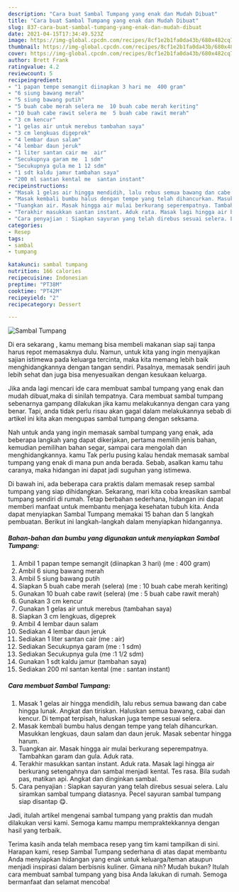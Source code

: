 ```yaml
---
description: "Cara buat Sambal Tumpang yang enak dan Mudah Dibuat"
title: "Cara buat Sambal Tumpang yang enak dan Mudah Dibuat"
slug: 837-cara-buat-sambal-tumpang-yang-enak-dan-mudah-dibuat
date: 2021-04-15T17:34:49.523Z
image: https://img-global.cpcdn.com/recipes/8cf1e2b1fa0da43b/680x482cq70/sambal-tumpang-foto-resep-utama.jpg
thumbnail: https://img-global.cpcdn.com/recipes/8cf1e2b1fa0da43b/680x482cq70/sambal-tumpang-foto-resep-utama.jpg
cover: https://img-global.cpcdn.com/recipes/8cf1e2b1fa0da43b/680x482cq70/sambal-tumpang-foto-resep-utama.jpg
author: Brett Frank
ratingvalue: 4.2
reviewcount: 5
recipeingredient:
- "1 papan tempe semangit diinapkan 3 hari me  400 gram"
- "6 siung bawang merah"
- "5 siung bawang putih"
- "5 buah cabe merah selera me  10 buah cabe merah keriting"
- "10 buah cabe rawit selera me  5 buah cabe rawit merah"
- "3 cm kencur"
- "1 gelas air untuk merebus tambahan saya"
- "3 cm lengkuas digeprek"
- "4 lembar daun salam"
- "4 lembar daun jeruk"
- "1 liter santan cair me  air"
- "Secukupnya garam me  1 sdm"
- "Secukupnya gula me 1 12 sdm"
- "1 sdt kaldu jamur tambahan saya"
- "200 ml santan kental me  santan instant"
recipeinstructions:
- "Masak 1 gelas air hingga mendidih, lalu rebus semua bawang dan cabe hingga lunak. Angkat dan tiriskan. Haluskan semua bawang, cabai dan kencur. Di tempat terpisah, haluskan juga tempe sesuai selera."
- "Masak kembali bumbu halus dengan tempe yang telah dihancurkan. Masukkan lengkuas, daun salam dan daun jeruk. Masak sebentar hingga harum."
- "Tuangkan air. Masak hingga air mulai berkurang seperempatnya. Tambahkan garam dan gula. Aduk rata."
- "Terakhir masukkan santan instant. Aduk rata. Masak lagi hingga air berkurang setengahnya dan sambal menjadi kental. Tes rasa. Bila sudah pas, matikan api. Angkat dan dinginkan sambal."
- "Cara penyajian : Siapkan sayuran yang telah direbus sesuai selera. Lalu siramkan sambal tumpang diatasnya. Pecel sayuran sambal tumpang siap disantap 😋."
categories:
- Resep
tags:
- sambal
- tumpang

katakunci: sambal tumpang 
nutrition: 166 calories
recipecuisine: Indonesian
preptime: "PT38M"
cooktime: "PT42M"
recipeyield: "2"
recipecategory: Dessert

---
```



![Sambal Tumpang](https://img-global.cpcdn.com/recipes/8cf1e2b1fa0da43b/680x482cq70/sambal-tumpang-foto-resep-utama.jpg)

Di era  sekarang , kamu memang bisa membeli makanan siap saji tanpa harus repot memasaknya dulu. Namun, untuk kita yang ingin menyajikan sajian istimewa pada keluarga tercinta, maka kita memang lebih baik menghidangkannya dengan tangan sendiri. Pasalnya, memasak sendiri jauh lebih sehat dan juga bisa menyesuaikan dengan kesukaan keluarga.

Jika anda lagi mencari ide cara membuat sambal tumpang yang enak dan mudah dibuat,maka di sinilah tempatnya. Cara membuat sambal tumpang  sebenarnya gampang dilakukan jika kamu melakukannya dengan cara yang benar. Tapi, anda tidak perlu risau akan gagal dalam melakukannya 
sebab di artikel ini kita akan mengupas sambal tumpang dengan seksama.  



Nah untuk anda yang ingin memasak sambal tumpang yang enak, ada beberapa langkah yang dapat dikerjakan, pertama memilih jenis bahan, kemudian pemilihan bahan segar, sampai cara mengolah dan menghidangkannya. kamu Tak perlu pusing kalau hendak memasak sambal tumpang yang enak di mana pun anda berada. Sebab, asalkan kamu  tahu caranya, maka hidangan ini dapat jadi suguhan yang istimewa.

Di bawah ini, ada beberapa cara praktis  dalam memasak resep sambal tumpang yang siap dihidangkan. Sekarang, mari kita coba kreasikan sambal tumpang sendiri di rumah. Tetap berbahan sederhana, hidangan ini dapat memberi manfaat untuk membantu menjaga kesehatan tubuh kita. Anda dapat menyiapkan Sambal Tumpang memakai 15 bahan dan 5 langkah pembuatan. Berikut ini langkah-langkah dalam menyiapkan hidangannya.

<!--inarticleads1-->

##### Bahan-bahan dan bumbu yang digunakan untuk menyiapkan Sambal Tumpang:

1. Ambil 1 papan tempe semangit (diinapkan 3 hari) (me : 400 gram)
1. Ambil 6 siung bawang merah
1. Ambil 5 siung bawang putih
1. Siapkan 5 buah cabe merah (selera) (me : 10 buah cabe merah keriting)
1. Gunakan 10 buah cabe rawit (selera) (me : 5 buah cabe rawit merah)
1. Gunakan 3 cm kencur
1. Gunakan 1 gelas air untuk merebus (tambahan saya)
1. Siapkan 3 cm lengkuas, digeprek
1. Ambil 4 lembar daun salam
1. Sediakan 4 lembar daun jeruk
1. Sediakan 1 liter santan cair (me : air)
1. Sediakan Secukupnya garam (me : 1 sdm)
1. Sediakan Secukupnya gula (me :1 1/2 sdm)
1. Gunakan 1 sdt kaldu jamur (tambahan saya)
1. Sediakan 200 ml santan kental (me : santan instant)




<!--inarticleads2-->

##### Cara membuat Sambal Tumpang:

1. Masak 1 gelas air hingga mendidih, lalu rebus semua bawang dan cabe hingga lunak. Angkat dan tiriskan. Haluskan semua bawang, cabai dan kencur. Di tempat terpisah, haluskan juga tempe sesuai selera.
1. Masak kembali bumbu halus dengan tempe yang telah dihancurkan. Masukkan lengkuas, daun salam dan daun jeruk. Masak sebentar hingga harum.
1. Tuangkan air. Masak hingga air mulai berkurang seperempatnya. Tambahkan garam dan gula. Aduk rata.
1. Terakhir masukkan santan instant. Aduk rata. Masak lagi hingga air berkurang setengahnya dan sambal menjadi kental. Tes rasa. Bila sudah pas, matikan api. Angkat dan dinginkan sambal.
1. Cara penyajian : Siapkan sayuran yang telah direbus sesuai selera. Lalu siramkan sambal tumpang diatasnya. Pecel sayuran sambal tumpang siap disantap 😋.




Jadi, itulah artikel mengenai  sambal tumpang  yang praktis dan mudah dilakukan versi kami. Semoga kamu mampu mempraktekkannya dengan hasil yang terbaik. 

Terima kasih anda telah membaca resep yang tim kami tampilkan di sini. Harapan kami, resep  Sambal Tumpang sederhana di atas dapat membantu Anda menyiapkan hidangan yang enak untuk keluarga/teman ataupun menjadi inspirasi dalam berbisnis kuliner. Gimana nih? Mudah bukan? Itulah cara membuat sambal tumpang yang bisa Anda lakukan di rumah. Semoga bermanfaat dan selamat mencoba!

